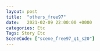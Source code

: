 ```yaml
---
layout: post
title:  "others_free97"
date:   2021-02-09 22:00:00 +0000
categories: Etc
Tags: Story Etc
SceneCode: ["scene_free97_q1_s20"]
---
```

